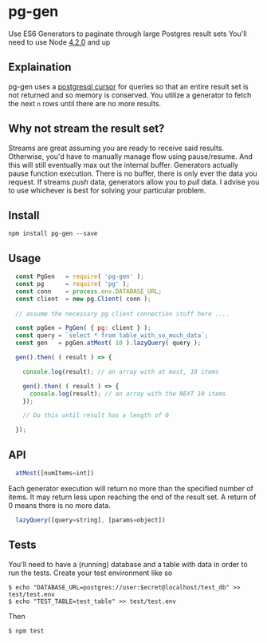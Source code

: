 # pg-gen

Use ES6 Generators to paginate through large Postgres result sets
You'll need to use Node [4.2.0](https://nodejs.org/en/blog/release/v4.2.0/) and up

## Explaination
pg-gen uses a [postgresql cursor](http://www.postgresql.org/docs/9.2/static/plpgsql-cursors.html) for queries so that an entire result set is not returned and so memory is conserved. You utilize a generator to fetch the next `n` rows until there are no more results.

## Why not stream the result set?
Streams are great assuming you are ready to receive said results. Otherwise, you'd have to manually manage flow using pause/resume. And this will still eventually max out the internal buffer. Generators actually pause function execution. There is no buffer, there is only ever the data you request. If streams *push* data, generators allow you to *pull* data. I advise you to use whichever is best for solving your particular problem.

## Install

```
npm install pg-gen --save
```

## Usage

```javascript
  const PgGen   = require( 'pg-gen' );
  const pg      = require( 'pg' );
  const conn    = process.env.DATABASE_URL;
  const client  = new pg.Client( conn );
  
  // assume the necessary pg client connection stuff here ....

  const pgGen = PgGen( { pg: client } );
  const query = `select * from table_with_so_much_data`;
  const gen   = pgGen.atMost( 10 ).lazyQuery( query );

  gen().then( ( result ) => {

    console.log(result); // an array with at most, 10 items

    gen().then( ( result ) => {
      console.log(result); // an array with the NEXT 10 items
    });

    // Do this until result has a length of 0

  });
```

## API
```javascript
  atMost([numItems=int]) 
```
Each generator execution will return no more than the specified number of items. It may return less upon reaching the end of the result set. A return of 0 means there is no more data.

```javascript 
  lazyQuery([query=string], [params=object]) 
```

## Tests
You'll need to have a (running) database and a table with data in order to run the tests. Create your test environment like so
```
$ echo "DATABASE_URL=postgres://user:$ecret@localhost/test_db" >> test/test.env
$ echo "TEST_TABLE=test_table" >> test/test.env
```

Then
```
$ npm test
```
